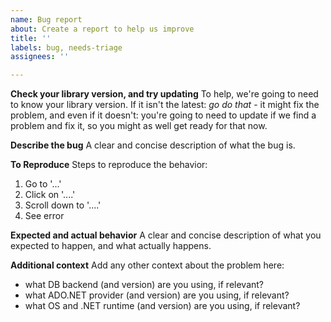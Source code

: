 ```yaml
---
name: Bug report
about: Create a report to help us improve
title: ''
labels: bug, needs-triage
assignees: ''

---
```


**Check your library version, and try updating**
To help, we're going to need to know your library version. If it isn't the latest: *go do that* - it might
fix the problem, and even if it doesn't: you're going to need to update if we find a problem and fix it,
so you might as well get ready for that now.

**Describe the bug**
A clear and concise description of what the bug is.

**To Reproduce**
Steps to reproduce the behavior:
1. Go to '...'
2. Click on '....'
3. Scroll down to '....'
4. See error

**Expected and actual behavior**
A clear and concise description of what you expected to happen, and what actually happens.

**Additional context**
Add any other context about the problem here:
- what DB backend (and version) are you using, if relevant?
- what ADO.NET provider (and version) are you using, if relevant?
- what OS and .NET runtime (and version) are you using, if relevant?

